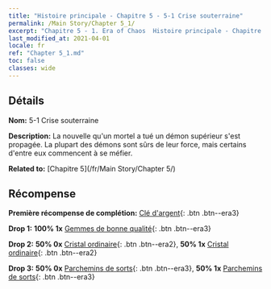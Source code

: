 ```yaml
---
title: "Histoire principale - Chapitre 5 - 5-1 Crise souterraine"
permalink: /Main Story/Chapter 5_1/
excerpt: "Chapitre 5 - 1. Era of Chaos  Histoire principale - Chapitre 5_1. 5-1 Crise souterraine"
last_modified_at: 2021-04-01
locale: fr
ref: "Chapter 5_1.md"
toc: false
classes: wide
---
```


## Détails

 **Nom:** 5-1 Crise souterraine

 **Description:** La nouvelle qu'un mortel a tué un démon supérieur s'est propagée. La plupart des démons sont sûrs de leur force, mais certains d'entre eux commencent à se méfier.

 **Related to:** [Chapitre 5](/fr/Main Story/Chapter 5/)

## Récompense

 **Première récompense de complétion:** [Clé d'argent](/fr/Items/con_693/){: .btn .btn--era3}

 **Drop 1:** **100% 1x** [Gemmes de bonne qualité](/fr/Items/mat_16/){: .btn .btn--era3}

 **Drop 2:** **50% 0x** [Cristal ordinaire](/fr/Items/mat_11/){: .btn .btn--era2}, **50% 1x** [Cristal ordinaire](/fr/Items/mat_11/){: .btn .btn--era2}

 **Drop 3:** **50% 0x** [Parchemins de sorts](/fr/Items/con_694/){: .btn .btn--era3}, **50% 1x** [Parchemins de sorts](/fr/Items/con_694/){: .btn .btn--era3}

